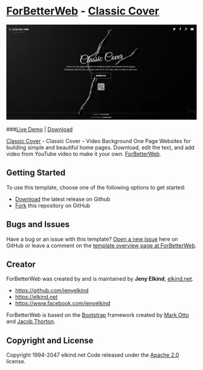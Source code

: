 # [ForBetterWeb](http://forbetterweb.com/) - [Classic Cover](http://forbetterweb.com/htmlandbootstrap/classic-cover-video-background-one-page-websites-html-bootstrap/)

<img src="https://raw.githubusercontent.com/elkindnet/forbetterweb-cover-landing/gh-pages/img/screenshot.jpg">

###[Live Demo](http://forbetterweb.com/htmlandbootstrap/classic-cover-video-background-one-page-websites-html-bootstrap/)   |   [Download](https://github.com/elkindnet/forbetterweb-cover-landing/archive/gh-pages.zip)

[Classic Cover](http://forbetterweb.com/htmlandbootstrap/classic-cover-video-background-one-page-websites-html-bootstrap/) - Classic Cover – Video Background One Page Websites for building simple and beautiful home pages. Download, edit the text, and add video from YouTube video to make it your own. [ForBetterWeb](http://forbetterweb.com/).

## Getting Started

To use this template, choose one of the following options to get started:
* [Download](https://github.com/elkindnet/forbetterweb-cover-landing/archive/gh-pages.zip) the latest release on Github
* [Fork](https://github.com/elkindnet/forbetterweb-cover-landing/fork) this repository on GitHub

## Bugs and Issues

Have a bug or an issue with this template? [Open a new issue](https://github.com/elkindnet/forbetterweb-cover-landing/issues) here on GitHub or leave a comment on the [template overview page at ForBetterWeb](http://forbetterweb.com/htmlandbootstrap/classic-cover-video-background-one-page-websites-html-bootstrap/).

## Creator

ForBetterWeb was created by and is maintained by **Jeny Elkind**, [elkind.net](http://elkind.net/).

* https://github.com/jenyelkind
* https://elkind.net
* https://www.facebook.com/jenyelkind

ForBetterWeb is based on the [Bootstrap](http://getbootstrap.com/) framework created by [Mark Otto](https://twitter.com/mdo) and [Jacob Thorton](https://twitter.com/fat).


## Copyright and License

Copyright 1994-2047 elkind.net Code released under the [Apache 2.0](https://github.com/elkindnet/codedesign-small-business/blob/gh-pages/LICENSE) license.
